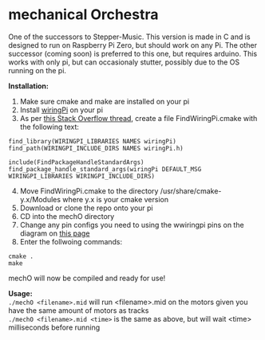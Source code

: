 # mechanical Orchestra

One of the successors to Stepper-Music. This version is made in C and is designed to run on Raspberry Pi Zero, but should work on any Pi. The other successor (coming soon) is preferred to this one, but requires arduino. This works with only pi, but can occasionaly stutter, possibly due to the OS running on the pi.

**Installation:**  
1. Make sure cmake and make are installed on your pi  
2. Install [wiringPi](http://wiringpi.com/download-and-install/) on your pi  
3. As per [this Stack Overflow thread](https://stackoverflow.com/questions/30424236/add-wiringpi-lib-to-cmake-on-raspberrypi), create a file FindWiringPi.cmake with the following text:  
```
find_library(WIRINGPI_LIBRARIES NAMES wiringPi)
find_path(WIRINGPI_INCLUDE_DIRS NAMES wiringPi.h)

include(FindPackageHandleStandardArgs)
find_package_handle_standard_args(wiringPi DEFAULT_MSG WIRINGPI_LIBRARIES WIRINGPI_INCLUDE_DIRS)
```  
4. Move FindWiringPi.cmake to the directory /usr/share/cmake-y.x/Modules where y.x is your cmake version  
5. Download or clone the repo onto your pi  
6. CD into the mechO directory  
7. Change any pin configs you need to using the wwiringpi pins on the diagram on [this page](http://wiringpi.com/pins/)  
8. Enter the follwoing commands:  
```
cmake .
make
```
mechO will now be compiled and ready for use!  

**Usage:**  
`./mechO <filename>.mid` will run \<filename\>.mid on the motors given you have the same amount of motors as tracks  
`./mechO <filename>.mid <time>` is the same as above, but will wait \<time\> milliseconds before running
